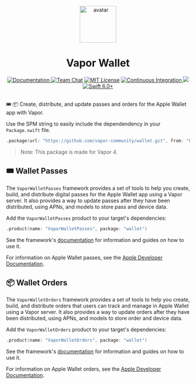 <div align="center">
    <img src="https://avatars.githubusercontent.com/u/26165732?s=200&v=4" width="100" height="100" alt="avatar" />
    <h1>Vapor Wallet</h1>
    <a href="https://swiftpackageindex.com/vapor-community/wallet/documentation">
        <img src="https://design.vapor.codes/images/readthedocs.svg" alt="Documentation">
    </a>
    <a href="https://discord.gg/vapor"><img src="https://design.vapor.codes/images/discordchat.svg" alt="Team Chat"></a>
    <a href="LICENSE"><img src="https://design.vapor.codes/images/mitlicense.svg" alt="MIT License"></a>
    <a href="https://github.com/vapor-community/wallet/actions/workflows/test.yml">
        <img src="https://img.shields.io/github/actions/workflow/status/vapor-community/wallet/test.yml?event=push&style=plastic&logo=github&label=tests&logoColor=%23ccc" alt="Continuous Integration">
    </a>
    <a href="https://codecov.io/github/vapor-community/wallet">
        <img src="https://img.shields.io/codecov/c/github/vapor-community/wallet?style=plastic&logo=codecov&label=codecov">
    </a>
    <a href="https://swift.org">
        <img src="https://design.vapor.codes/images/swift60up.svg" alt="Swift 6.0+">
    </a>
</div>
<br>

🎟️ 📦 Create, distribute, and update passes and orders for the Apple Wallet app with Vapor.

Use the SPM string to easily include the dependendency in your `Package.swift` file.

```swift
.package(url: "https://github.com/vapor-community/wallet.git", from: "0.7.0")
```

> Note: This package is made for Vapor 4.

## 🎟️ Wallet Passes

The `VaporWalletPasses` framework provides a set of tools to help you create, build, and distribute digital passes for the Apple Wallet app using a Vapor server.
It also provides a way to update passes after they have been distributed, using APNs, and models to store pass and device data.

Add the `VaporWalletPasses` product to your target's dependencies:

```swift
.product(name: "VaporWalletPasses", package: "wallet")
```

See the framework's [documentation](https://swiftpackageindex.com/vapor-community/wallet/documentation/passes) for information and guides on how to use it.

For information on Apple Wallet passes, see the [Apple Developer Documentation](https://developer.apple.com/documentation/walletpasses).

## 📦 Wallet Orders

The `VaporWalletOrders` framework provides a set of tools to help you create, build, and distribute orders that users can track and manage in Apple Wallet using a Vapor server.
It also provides a way to update orders after they have been distributed, using APNs, and models to store order and device data.

Add the `VaporWalletOrders` product to your target's dependencies:

```swift
.product(name: "VaporWalletOrders", package: "wallet")
```

See the framework's [documentation](https://swiftpackageindex.com/vapor-community/wallet/documentation/orders) for information and guides on how to use it.

For information on Apple Wallet orders, see the [Apple Developer Documentation](https://developer.apple.com/documentation/walletorders).

